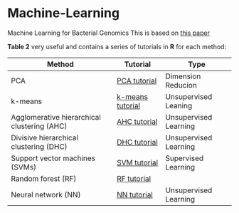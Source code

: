 # Machine-Learning
Machine Learning for Bacterial Genomics
This is based on [this paper](https://pubmed.ncbi.nlm.nih.gov/31778355/)

**Table 2** very useful and contains a series of tutorials in **R** for each method:

| Method | Tutorial                                                                                                                                                    | Type               |
|--------|-------------------------------------------------------------------------------------------------------------------------------------------------------------|--------------------|
| PCA    | [PCA tutorial](http://www.sthda.com/english/articles/31-principal-component-methods-in-r-practical-guide/112-pca-principal-component-analysis-essentials/) | Dimension Reducion |
|    k-means    |  [k-means tutorial](https://www.datanovia.com/en/lessons/k-means-clustering-in-r-algorith-and-practical-examples/)                                                                                                                                                          |       Unsupervised Leaning             |
|   Agglomerative hierarchical clustering (AHC)     |      [AHC tutorial](https://www.datanovia.com/en/lessons/agglomerative-hierarchical-clustering/)  | Unsupervised Learning |
| Divisive hierarchical clustering (DHC)  | [DHC tutorial](https://www.datanovia.com/en/lessons/divisive-hierarchical-clustering/) |  Unsupervised Learning |
| Support vector machines (SVMs)  | [SVM tutorial](http://www.sthda.com/english/articles/36-classification-methods-essentials/144-svm-model-support-vector-machine-essentials/) | Supervised Learning |
| Random forest (RF)  | [RF tutorial](http://www.sthda.com/english/articles/35-statistical-machine-learning-essentials/140-bagging-and-random-forest-essentials/)
| Neural network (NN) | [NN tutorial](http://htmlpreview.github.io/?https://github.com/ledell/sldm4-h2o/blob/master/sldm4-deeplearning-h2o.html)  | Unsupervised Learning |
